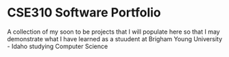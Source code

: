 # CSE310 Software Portfolio
A collection of my soon to be projects that I will populate here so that I may demonstrate what I have learned as a stuudent at Brigham Young University - Idaho studying Computer Science
